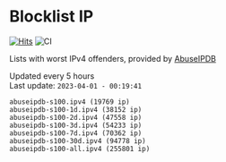 # Blocklist IP

[![Hits](https://hits.seeyoufarm.com/api/count/incr/badge.svg?url=https%3A%2F%2Fgithub.com%2Fborestad%2Fblocklist-ip%2F&count_bg=%2379C83D&title_bg=%23555555&icon=&icon_color=%23E7E7E7&title=hits&edge_flat=false)](https://hits.seeyoufarm.com)  ![CI](https://img.shields.io/github/workflow/status/borestad/blocklist-ip/CI?style=flat-square)

Lists with worst IPv4 offenders, provided by [AbuseIPDB](https://www.abuseipdb.com/)

<!-- FOOTER-PLACEHOLDER -->
Updated every 5 hours<br>
Last update: `2023-04-01 - 00:19:41`
```
abuseipdb-s100.ipv4 (19769 ip)
abuseipdb-s100-1d.ipv4 (38152 ip)
abuseipdb-s100-2d.ipv4 (47558 ip)
abuseipdb-s100-3d.ipv4 (54233 ip)
abuseipdb-s100-7d.ipv4 (70362 ip)
abuseipdb-s100-30d.ipv4 (94778 ip)
abuseipdb-s100-all.ipv4 (255801 ip)
```
